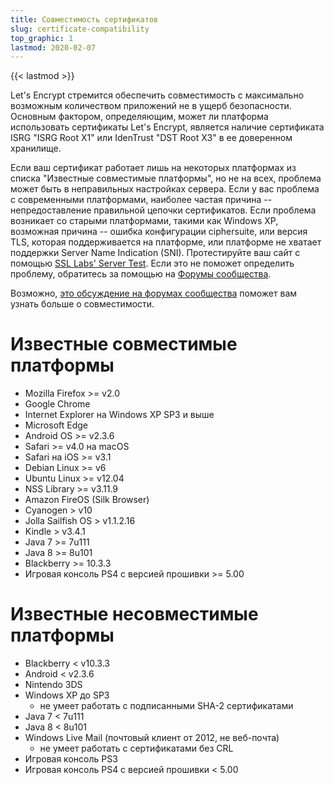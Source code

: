```yaml
---
title: Совместимость сертификатов
slug: certificate-compatibility
top_graphic: 1
lastmod: 2020-02-07
---
```


{{< lastmod >}}

Let's Encrypt стремится обеспечить совместимость с максимально возможным количеством приложений не в ущерб безопасности. 
Основным фактором, определяющим, может ли платформа использовать сертификаты Let's Encrypt, 
является наличие сертификата ISRG "ISRG Root X1" или IdenTrust "DST Root X3" в ее доверенном хранилище. 

Если ваш сертификат работает лишь на некоторых платформах из списка "Известные совместимые платформы", но не на всех, проблема может быть в неправильных настройках сервера. Если у вас проблема с современными платформами, наиболее частая причина -- непредоставление правильной цепочки сертификатов. Если проблема возникает со старыми платформами, такими как Windows XP, возможная причина -- ошибка конфигурации ciphersuite, или версия TLS, которая поддерживается на платформе, или платформе не хватает поддержки Server Name Indication (SNI). Протестируйте ваш сайт с помощью [SSL Labs' Server Test](https://www.ssllabs.com/ssltest/). Если это не поможет определить проблему, обратитесь за помощью на [Форумы сообщества](https://community.letsencrypt.org/).

Возможно, [это обсуждение на форумах сообщества](https://community.letsencrypt.org/t/which-browsers-and-operating-systems-support-lets-encrypt/) поможет вам узнать больше о совместимости.

# Известные совместимые платформы

* Mozilla Firefox >= v2.0
* Google Chrome
* Internet Explorer на Windows XP SP3 и выше
* Microsoft Edge
* Android OS >= v2.3.6
* Safari >= v4.0 на macOS
* Safari на iOS >= v3.1
* Debian Linux >= v6
* Ubuntu Linux >= v12.04
* NSS Library >= v3.11.9
* Amazon FireOS (Silk Browser)
* Cyanogen > v10
* Jolla Sailfish OS > v1.1.2.16
* Kindle > v3.4.1
* Java 7 >= 7u111
* Java 8 >= 8u101
* Blackberry >= 10.3.3
* Игровая консоль PS4 с версией прошивки >= 5.00

# Известные несовместимые платформы

* Blackberry < v10.3.3
* Android < v2.3.6
* Nintendo 3DS
* Windows XP до SP3
  * не умеет работать с подписанными SHA-2 сертификатами
* Java 7 < 7u111
* Java 8 < 8u101
* Windows Live Mail (почтовый клиент от 2012, не веб-почта)
  * не умеет работать с сертификатами без CRL
* Игровая консоль PS3
* Игровая консоль PS4 с версией прошивки < 5.00
